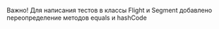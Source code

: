 Важно! Для написания тестов в классы Flight и Segment добавлено переопределение методов equals и hashCode
